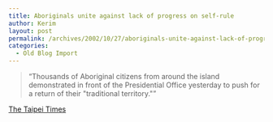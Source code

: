 ```yaml
---
title: Aboriginals unite against lack of progress on self-rule
author: Kerim
layout: post
permalink: /archives/2002/10/27/aboriginals-unite-against-lack-of-progress-on-self-rule/
categories:
  - Old Blog Import
---
```


>   &#8220;Thousands of Aboriginal citizens from around the island demonstrated in front of the Presidential Office yesterday to push for a return of their "traditional territory."&#8221;


<a href="http://www.taipeitimes.com/news/2002/10/27/story/0000177253" onclick="_gaq.push(['_trackEvent', 'outbound-article', 'http://www.taipeitimes.com/news/2002/10/27/story/0000177253', 'The Taipei Times']);" >The Taipei Times</a>

